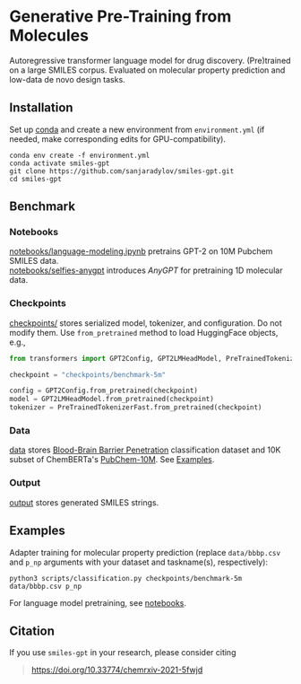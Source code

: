 # Generative Pre-Training from Molecules

Autoregressive transformer language model for drug discovery. (Pre)trained on a large
SMILES corpus. Evaluated on molecular property prediction and low-data de novo design
tasks.


## Installation

Set up [conda](https://conda.io/en/latest/index.html) and create a new environment from
`environment.yml` (if needed, make corresponding edits for GPU-compatibility).
```shell
conda env create -f environment.yml
conda activate smiles-gpt
git clone https://github.com/sanjaradylov/smiles-gpt.git
cd smiles-gpt
```


## Benchmark


### Notebooks

[notebooks/language-modeling.ipynb](https://github.com/sanjaradylov/smiles-gpt/blob/master/notebooks/language-modeling.ipynb)
pretrains GPT-2 on 10M Pubchem SMILES data.</br>
[notebooks/selfies-anygpt](https://github.com/sanjaradylov/smiles-gpt/tree/master/notebooks/selfies-anygpt)
introduces *AnyGPT* for pretraining 1D molecular data.

### Checkpoints
[checkpoints/](https://github.com/sanjaradylov/smiles-gpt/tree/master/checkpoints/)
stores serialized model, tokenizer, and configuration. Do not modify them. Use
`from_pretrained` method to load HuggingFace objects, e.g.,
```python
from transformers import GPT2Config, GPT2LMHeadModel, PreTrainedTokenizerFast

checkpoint = "checkpoints/benchmark-5m"

config = GPT2Config.from_pretrained(checkpoint)
model = GPT2LMHeadModel.from_pretrained(checkpoint)
tokenizer = PreTrainedTokenizerFast.from_pretrained(checkpoint)
```

### Data
[data](https://github.com/sanjaradylov/smiles-gpt/tree/master/data) stores
[Blood-Brain Barrier Penetration](https://deepchemdata.s3-us-west-1.amazonaws.com/datasets/BBBP.csv)
classification dataset and 10K subset of ChemBERTa's
[PubChem-10M](https://deepchemdata.s3-us-west-1.amazonaws.com/datasets/pubchem_10m.txt.zip).
See [Examples](#Examples).

### Output

[output](https://github.com/sanjaradylov/smiles-gpt/tree/master/output) stores generated
SMILES strings.

## Examples

Adapter training for molecular property prediction
(replace `data/bbbp.csv` and `p_np` arguments with your dataset and taskname(s),
respectively):
```shell
python3 scripts/classification.py checkpoints/benchmark-5m data/bbbp.csv p_np
```
For language model pretraining, see
[notebooks](https://github.com/sanjaradylov/smiles-gpt/tree/master/notebooks).

## Citation

If you use `smiles-gpt` in your research, please consider citing
> https://doi.org/10.33774/chemrxiv-2021-5fwjd